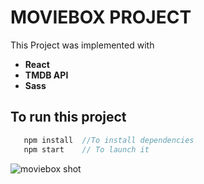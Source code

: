 # MOVIEBOX PROJECT
This Project was implemented with 
- **React**
- **TMDB API**
- **Sass**


## To run this project

```javascript
   npm install  //To install dependencies
   npm start    // To launch it
```

![moviebox shot](https://github.com/techy-savant/HNG-MOVIEBOX-PROJECT/assets/108519575/fd0c0099-c613-4251-b2ab-fdb3d5298396)
